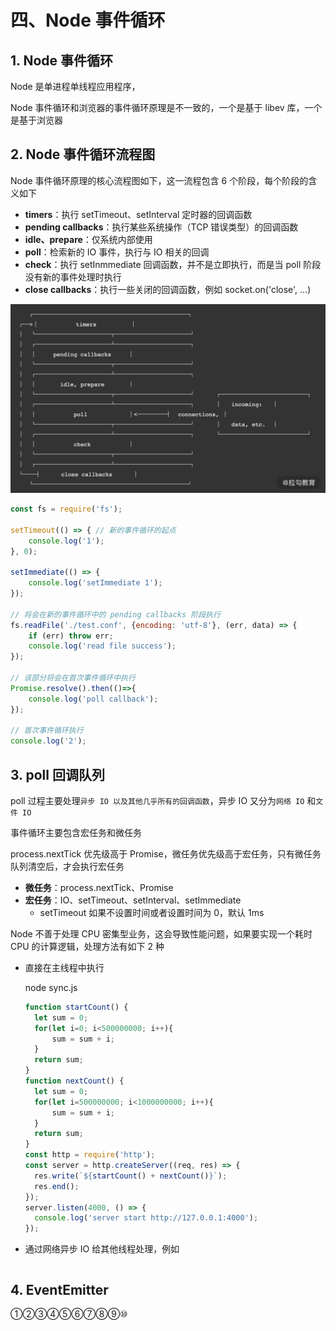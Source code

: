 # 四、Node 事件循环

## 1. Node 事件循环

Node 是单进程单线程应用程序，

Node 事件循环和浏览器的事件循环原理是不一致的，一个是基于 libev 库，一个是基于浏览器

## 2. Node 事件循环流程图

Node 事件循环原理的核心流程图如下，这一流程包含 6 个阶段，每个阶段的含义如下

* **timers**：执行 setTimeout、setInterval 定时器的回调函数
* **pending callbacks**：执行某些系统操作（TCP 错误类型）的回调函数
* **idle、prepare**：仅系统内部使用
* **poll**：检索新的 IO 事件，执行与 IO 相关的回调
* **check**：执行 setInmmediate 回调函数，并不是立即执行，而是当 poll 阶段没有新的事件处理时执行
* **close callbacks**：执行一些关闭的回调函数，例如 socket.on('close', ...)

![Node事件循环原理流程图](https://github.com/yuyuyuzhang/Blog/blob/master/images/%E5%90%8E%E7%AB%AF%E6%9C%8D%E5%8A%A1%E5%BC%80%E5%8F%91/Node/Node%20%E4%BA%8B%E4%BB%B6%E5%BE%AA%E7%8E%AF%E5%8E%9F%E7%90%86%E6%B5%81%E7%A8%8B%E5%9B%BE.png)

```js
const fs = require('fs');

setTimeout(() => { // 新的事件循环的起点
    console.log('1'); 
}, 0);

setImmediate(() => {
    console.log('setImmediate 1');
});

// 将会在新的事件循环中的 pending callbacks 阶段执行
fs.readFile('./test.conf', {encoding: 'utf-8'}, (err, data) => {
    if (err) throw err;
    console.log('read file success');
});

// 该部分将会在首次事件循环中执行
Promise.resolve().then(()=>{
    console.log('poll callback');
});

// 首次事件循环执行
console.log('2');
```

## 3. poll 回调队列

poll 过程主要处理`异步 IO 以及其他几乎所有的回调函数`，异步 IO 又分为`网络 IO` 和`文件 IO`

事件循环主要包含宏任务和微任务

process.nextTick 优先级高于 Promise，微任务优先级高于宏任务，只有微任务队列清空后，才会执行宏任务

* **微任务**：process.nextTick、Promise
* **宏任务**：IO、setTimeout、setInterval、setImmediate
  * setTimeout 如果不设置时间或者设置时间为 0，默认 1ms

Node 不善于处理 CPU 密集型业务，这会导致性能问题，如果要实现一个耗时 CPU 的计算逻辑，处理方法有如下 2 种

* 直接在主线程中执行

  node sync.js

  ```js
  function startCount() {
    let sum = 0;
    for(let i=0; i<500000000; i++){
        sum = sum + i;
    }
    return sum;
  }
  function nextCount() {
    let sum = 0;
    for(let i=500000000; i<1000000000; i++){
        sum = sum + i;
    }
    return sum;
  }
  const http = require('http');
  const server = http.createServer((req, res) => {
    res.write(`${startCount() + nextCount()}`);
    res.end();
  });
  server.listen(4000, () => {
    console.log('server start http://127.0.0.1:4000');
  });
  ```

* 通过网络异步 IO 给其他线程处理，例如

   ```js

   ```

## 4. EventEmitter

①②③④⑤⑥⑦⑧⑨⑩
